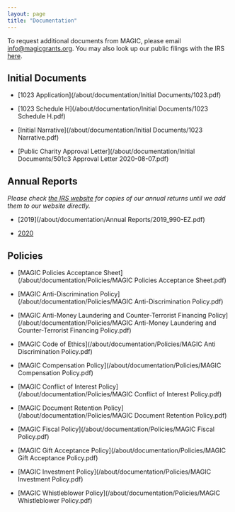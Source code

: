 ```yaml
---
layout: page
title: "Documentation"
---
```


To request additional documents from MAGIC, please email [info@magicgrants.org](mailto:info@magicgrants.org). You may also look up our public filings with the IRS [here](https://apps.irs.gov/app/eos/detailsPage?ein=825183590&name=Multidisciplinary%20Academic%20Grants%20in%20Cryptocurrencies&city=Littleton&state=CO&countryAbbr=US&dba=&type=CHARITIES,%20COPYOFRETURNS&orgTags=CHARITIES&orgTags=COPYOFRETURNS).

## Initial Documents

* [1023 Application](/about/documentation/Initial Documents/1023.pdf)

* [1023 Schedule H](/about/documentation/Initial Documents/1023 Schedule H.pdf)

* [Initial Narrative](/about/documentation/Initial Documents/1023 Narrative.pdf)

* [Public Charity Approval Letter](/about/documentation/Initial Documents/501c3 Approval Letter 2020-08-07.pdf)

## Annual Reports

*Please check [the IRS website](https://apps.irs.gov/app/eos/detailsPage?ein=825183590&name=Multidisciplinary%20Academic%20Grants%20in%20Cryptocurrencies&city=Littleton&state=CO&countryAbbr=US&dba=&type=CHARITIES,%20COPYOFRETURNS&orgTags=CHARITIES&orgTags=COPYOFRETURNS) for copies of our annual returns until we add them to our website directly.*

* [2019](/about/documentation/Annual Reports/2019_990-EZ.pdf)

* [2020]()

## Policies

* [MAGIC Policies Acceptance Sheet](/about/documentation/Policies/MAGIC Policies Acceptance Sheet.pdf)

* [MAGIC Anti-Discrimination Policy](/about/documentation/Policies/MAGIC Anti-Discrimination Policy.pdf)

* [MAGIC Anti-Money Laundering and Counter-Terrorist Financing Policy](/about/documentation/Policies/MAGIC Anti-Money Laundering and Counter-Terrorist Financing Policy.pdf)

* [MAGIC Code of Ethics](/about/documentation/Policies/MAGIC Anti Discrimination Policy.pdf)

* [MAGIC Compensation Policy](/about/documentation/Policies/MAGIC Compensation Policy.pdf)

* [MAGIC Conflict of Interest Policy](/about/documentation/Policies/MAGIC Conflict of Interest Policy.pdf)

* [MAGIC Document Retention Policy](/about/documentation/Policies/MAGIC Document Retention Policy.pdf)

* [MAGIC Fiscal Policy](/about/documentation/Policies/MAGIC Fiscal Policy.pdf)

* [MAGIC Gift Acceptance Policy](/about/documentation/Policies/MAGIC Gift Acceptance Policy.pdf)

* [MAGIC Investment Policy](/about/documentation/Policies/MAGIC Investment Policy.pdf)

* [MAGIC Whistleblower Policy](/about/documentation/Policies/MAGIC Whistleblower Policy.pdf)
